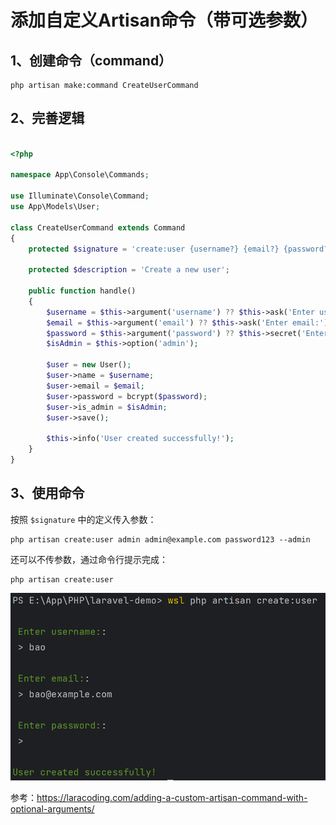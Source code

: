 # 添加自定义Artisan命令（带可选参数）

## 1、创建命令（command）

```shell
php artisan make:command CreateUserCommand
```

## 2、完善逻辑

```php

<?php

namespace App\Console\Commands;

use Illuminate\Console\Command;
use App\Models\User;

class CreateUserCommand extends Command
{
    protected $signature = 'create:user {username?} {email?} {password?} {--admin : Create an admin user}';

    protected $description = 'Create a new user';

    public function handle()
    {
        $username = $this->argument('username') ?? $this->ask('Enter username:');
        $email = $this->argument('email') ?? $this->ask('Enter email:');
        $password = $this->argument('password') ?? $this->secret('Enter password:');
        $isAdmin = $this->option('admin');

        $user = new User();
        $user->name = $username;
        $user->email = $email;
        $user->password = bcrypt($password);
        $user->is_admin = $isAdmin;
        $user->save();

        $this->info('User created successfully!');
    }
}
```

## 3、使用命令

按照 `$signature` 中的定义传入参数：

```shell
php artisan create:user admin admin@example.com password123 --admin
```

还可以不传参数，通过命令行提示完成：

```shell
php artisan create:user
```

![](./src/202309/W1X3N2mUADUHxqxmo1RdNrU1zUDGroqXKRINaTuH.png)


参考：https://laracoding.com/adding-a-custom-artisan-command-with-optional-arguments/